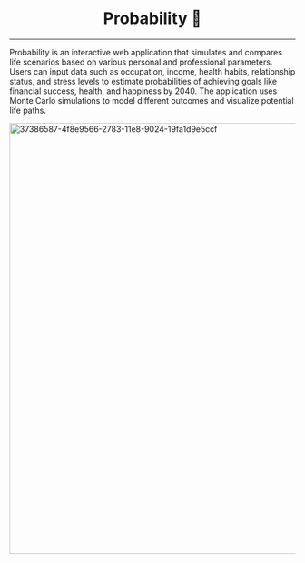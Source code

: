 <h1 align="center">Probability 🎲</h1>
<hr>

Probability is an interactive web application that simulates and compares life scenarios based on various personal and professional parameters. Users can input data such as occupation, income, health habits, relationship status, and stress levels to estimate probabilities of achieving goals like financial success, health, and happiness by 2040. The application uses Monte Carlo simulations to model different outcomes and visualize potential life paths.

<img width="1364" height="758" alt="37386587-4f8e9566-2783-11e8-9024-19fa1d9e5ccf" src="https://github.com/user-attachments/assets/9b3a00a7-c55a-49a3-b0c3-9e0b8a208617" />

